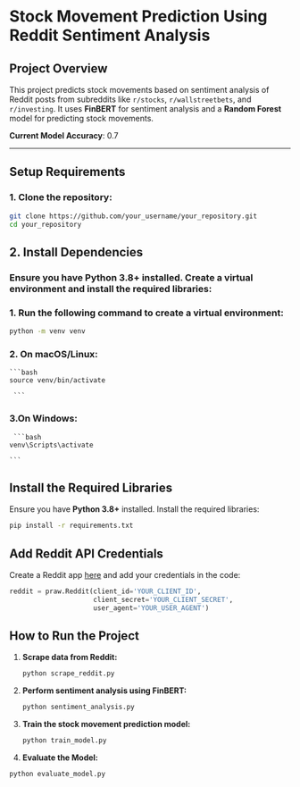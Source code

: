 # Stock Movement Prediction Using Reddit Sentiment Analysis

## Project Overview
This project predicts stock movements based on sentiment analysis of Reddit posts from subreddits like `r/stocks`, `r/wallstreetbets`, and `r/investing`. It uses **FinBERT** for sentiment analysis and a **Random Forest** model for predicting stock movements.

**Current Model Accuracy**: 0.7

---

## Setup Requirements

### 1. Clone the repository:
```bash
git clone https://github.com/your_username/your_repository.git
cd your_repository

```
## 2. Install Dependencies

### Ensure you have **Python 3.8+** installed. Create a virtual environment and install the required libraries:

### 1. Run the following command to create a virtual environment:
   ```bash
   python -m venv venv

   ```
### 2. On macOS/Linux:
    ```bash
    source venv/bin/activate
    
     ```
### 3.On Windows:  

     ```bash
    venv\Scripts\activate

    ```
## Install the Required Libraries

Ensure you have **Python 3.8+** installed. Install the required libraries:

```bash
pip install -r requirements.txt
```


## Add Reddit API Credentials

Create a Reddit app [here](https://www.reddit.com/prefs/apps) and add your credentials in the code:

```python
reddit = praw.Reddit(client_id='YOUR_CLIENT_ID', 
                     client_secret='YOUR_CLIENT_SECRET', 
                     user_agent='YOUR_USER_AGENT')
```


## How to Run the Project

1. **Scrape data from Reddit:**
   ```bash
   python scrape_reddit.py
   ```
2. **Perform sentiment analysis using FinBERT:**
   ```bash
   python sentiment_analysis.py

   ```
3. **Train the stock movement prediction model:**
   ```bash
   python train_model.py
   ```
4. **Evaluate the Model:**

```bash
python evaluate_model.py

```
